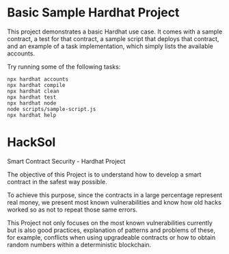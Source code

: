 # Basic Sample Hardhat Project

This project demonstrates a basic Hardhat use case. It comes with a sample contract, a test for that contract, a sample script that deploys that contract, and an example of a task implementation, which simply lists the available accounts.

Try running some of the following tasks:

```shell
npx hardhat accounts
npx hardhat compile
npx hardhat clean
npx hardhat test
npx hardhat node
node scripts/sample-script.js
npx hardhat help
```
# HackSol

Smart Contract Security - Hardhat Project

The objective of this Project is to understand how to develop a smart contract in the safest way possible.

To achieve this purpose, since the contracts in a large percentage represent real money, we present most known vulnerabilities and know how old hacks worked so as not to repeat those same errors.

This Project not only focuses on the most known vulnerabilities currently but is also good practices, explanation of patterns and problems of these, for example, conflicts when using upgradeable contracts or how to obtain random numbers within a deterministic blockchain.